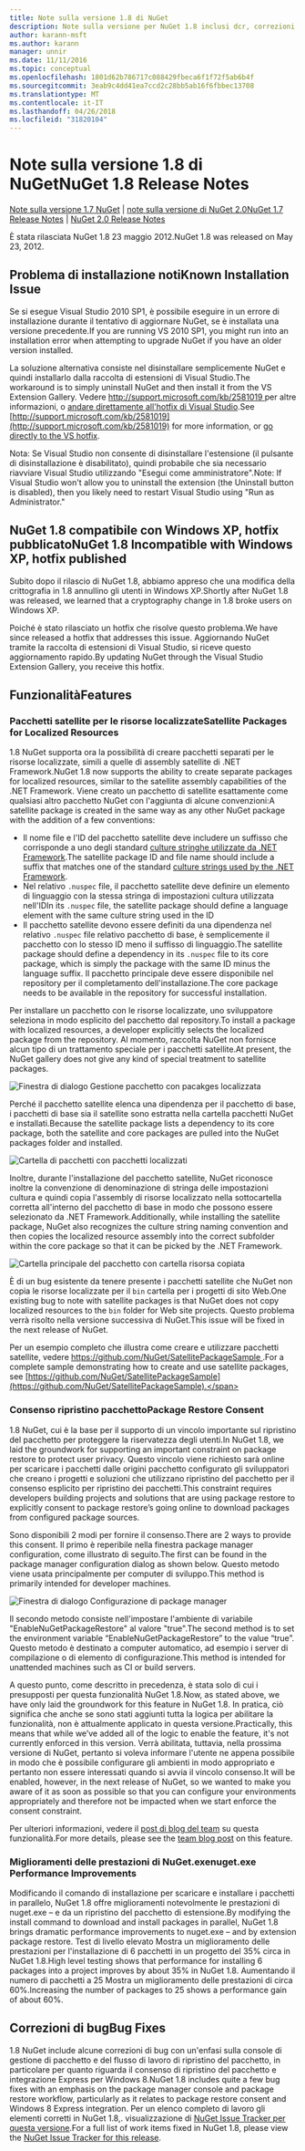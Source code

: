 ```yaml
---
title: Note sulla versione 1.8 di NuGet
description: Note sulla versione per NuGet 1.8 inclusi dcr, correzioni di bug, le funzionalità aggiunte e problemi noti.
author: karann-msft
ms.author: karann
manager: unnir
ms.date: 11/11/2016
ms.topic: conceptual
ms.openlocfilehash: 1801d62b786717c088429fbeca6f1f72f5ab6b4f
ms.sourcegitcommit: 3eab9c4dd41ea7ccd2c28bb5ab16f6fbbec13708
ms.translationtype: MT
ms.contentlocale: it-IT
ms.lasthandoff: 04/26/2018
ms.locfileid: "31820104"
---
```

# <a name="nuget-18-release-notes"></a><span data-ttu-id="439d8-103">Note sulla versione 1.8 di NuGet</span><span class="sxs-lookup"><span data-stu-id="439d8-103">NuGet 1.8 Release Notes</span></span>

<span data-ttu-id="439d8-104">[Note sulla versione 1.7 NuGet](../release-notes/nuget-1.7.md) | [note sulla versione di NuGet 2.0](../release-notes/nuget-2.0.md)</span><span class="sxs-lookup"><span data-stu-id="439d8-104">[NuGet 1.7 Release Notes](../release-notes/nuget-1.7.md) | [NuGet 2.0 Release Notes](../release-notes/nuget-2.0.md)</span></span>

<span data-ttu-id="439d8-105">È stata rilasciata NuGet 1.8 23 maggio 2012.</span><span class="sxs-lookup"><span data-stu-id="439d8-105">NuGet 1.8 was released on May 23, 2012.</span></span>

## <a name="known-installation-issue"></a><span data-ttu-id="439d8-106">Problema di installazione noti</span><span class="sxs-lookup"><span data-stu-id="439d8-106">Known Installation Issue</span></span>
<span data-ttu-id="439d8-107">Se si esegue Visual Studio 2010 SP1, è possibile eseguire in un errore di installazione durante il tentativo di aggiornare NuGet, se è installata una versione precedente.</span><span class="sxs-lookup"><span data-stu-id="439d8-107">If you are running VS 2010 SP1, you might run into an installation error when attempting to upgrade NuGet if you have an older version installed.</span></span>

<span data-ttu-id="439d8-108">La soluzione alternativa consiste nel disinstallare semplicemente NuGet e quindi installarlo dalla raccolta di estensioni di Visual Studio.</span><span class="sxs-lookup"><span data-stu-id="439d8-108">The workaround is to simply uninstall NuGet and then install it from the VS Extension Gallery.</span></span>  <span data-ttu-id="439d8-109">Vedere [ http://support.microsoft.com/kb/2581019 ](http://support.microsoft.com/kb/2581019) per altre informazioni, o [andare direttamente all'hotfix di Visual Studio](http://bit.ly/vsixcertfix).</span><span class="sxs-lookup"><span data-stu-id="439d8-109">See [http://support.microsoft.com/kb/2581019](http://support.microsoft.com/kb/2581019) for more information, or [go directly to the VS hotfix](http://bit.ly/vsixcertfix).</span></span>

<span data-ttu-id="439d8-110">Nota: Se Visual Studio non consente di disinstallare l'estensione (il pulsante di disinstallazione è disabilitato), quindi probabile che sia necessario riavviare Visual Studio utilizzando "Esegui come amministratore".</span><span class="sxs-lookup"><span data-stu-id="439d8-110">Note: If Visual Studio won't allow you to uninstall the extension (the Uninstall button is disabled), then you likely need to restart Visual Studio using "Run as Administrator."</span></span>

## <a name="nuget-18-incompatible-with-windows-xp-hotfix-published"></a><span data-ttu-id="439d8-111">NuGet 1.8 compatibile con Windows XP, hotfix pubblicato</span><span class="sxs-lookup"><span data-stu-id="439d8-111">NuGet 1.8 Incompatible with Windows XP, hotfix published</span></span>

<span data-ttu-id="439d8-112">Subito dopo il rilascio di NuGet 1.8, abbiamo appreso che una modifica della crittografia in 1.8 annullino gli utenti in Windows XP.</span><span class="sxs-lookup"><span data-stu-id="439d8-112">Shortly after NuGet 1.8 was released, we learned that a cryptography change in 1.8 broke users on Windows XP.</span></span>

<span data-ttu-id="439d8-113">Poiché è stato rilasciato un hotfix che risolve questo problema.</span><span class="sxs-lookup"><span data-stu-id="439d8-113">We have since released a hotfix that addresses this issue.</span></span>  <span data-ttu-id="439d8-114">Aggiornando NuGet tramite la raccolta di estensioni di Visual Studio, si riceve questo aggiornamento rapido.</span><span class="sxs-lookup"><span data-stu-id="439d8-114">By updating NuGet through the Visual Studio Extension Gallery, you receive this hotfix.</span></span>

## <a name="features"></a><span data-ttu-id="439d8-115">Funzionalità</span><span class="sxs-lookup"><span data-stu-id="439d8-115">Features</span></span>

### <a name="satellite-packages-for-localized-resources"></a><span data-ttu-id="439d8-116">Pacchetti satellite per le risorse localizzate</span><span class="sxs-lookup"><span data-stu-id="439d8-116">Satellite Packages for Localized Resources</span></span>
<span data-ttu-id="439d8-117">1.8 NuGet supporta ora la possibilità di creare pacchetti separati per le risorse localizzate, simili a quelle di assembly satellite di .NET Framework.</span><span class="sxs-lookup"><span data-stu-id="439d8-117">NuGet 1.8 now supports the ability to create separate packages for localized resources, similar to the satellite assembly capabilities of the .NET Framework.</span></span>  <span data-ttu-id="439d8-118">Viene creato un pacchetto di satellite esattamente come qualsiasi altro pacchetto NuGet con l'aggiunta di alcune convenzioni:</span><span class="sxs-lookup"><span data-stu-id="439d8-118">A satellite package is created in the same way as any other NuGet package with the addition of a few conventions:</span></span>

* <span data-ttu-id="439d8-119">Il nome file e l'ID del pacchetto satellite deve includere un suffisso che corrisponde a uno degli standard [culture stringhe utilizzate da .NET Framework](http://msdn.microsoft.com/goglobal/bb896001.aspx).</span><span class="sxs-lookup"><span data-stu-id="439d8-119">The satellite package ID and file name should include a suffix that matches one of the standard [culture strings used by the .NET Framework](http://msdn.microsoft.com/goglobal/bb896001.aspx).</span></span>
* <span data-ttu-id="439d8-120">Nel relativo `.nuspec` file, il pacchetto satellite deve definire un elemento di linguaggio con la stessa stringa di impostazioni cultura utilizzata nell'ID</span><span class="sxs-lookup"><span data-stu-id="439d8-120">In its `.nuspec` file, the satellite package should define a language element with the same culture string used in the ID</span></span>
* <span data-ttu-id="439d8-121">Il pacchetto satellite devono essere definiti da una dipendenza nel relativo `.nuspec` file relativo pacchetto di base, è semplicemente il pacchetto con lo stesso ID meno il suffisso di linguaggio.</span><span class="sxs-lookup"><span data-stu-id="439d8-121">The satellite package should define a dependency in its `.nuspec` file to its core package, which is simply the package with the same ID minus the language suffix.</span></span>  <span data-ttu-id="439d8-122">Il pacchetto principale deve essere disponibile nel repository per il completamento dell'installazione.</span><span class="sxs-lookup"><span data-stu-id="439d8-122">The core package needs to be available in the repository for successful installation.</span></span>

<span data-ttu-id="439d8-123">Per installare un pacchetto con le risorse localizzate, uno sviluppatore seleziona in modo esplicito del pacchetto dal repository.</span><span class="sxs-lookup"><span data-stu-id="439d8-123">To install a package with localized resources, a developer explicitly selects the localized package from the repository.</span></span> <span data-ttu-id="439d8-124">Al momento, raccolta NuGet non fornisce alcun tipo di un trattamento speciale per i pacchetti satellite.</span><span class="sxs-lookup"><span data-stu-id="439d8-124">At present, the NuGet gallery does not give any kind of special treatment to satellite packages.</span></span>

![Finestra di dialogo Gestione pacchetto con pacakges localizzata](./media/dlg-w-loc-packs.png)

<span data-ttu-id="439d8-126">Perché il pacchetto satellite elenca una dipendenza per il pacchetto di base, i pacchetti di base sia il satellite sono estratta nella cartella pacchetti NuGet e installati.</span><span class="sxs-lookup"><span data-stu-id="439d8-126">Because the satellite package lists a dependency to its core package, both the satellite and core packages are pulled into the NuGet packages folder and installed.</span></span>

![Cartella di pacchetti con pacchetti localizzati](./media/fldr-loc-packs.png)

<span data-ttu-id="439d8-128">Inoltre, durante l'installazione del pacchetto satellite, NuGet riconosce inoltre la convenzione di denominazione di stringa delle impostazioni cultura e quindi copia l'assembly di risorse localizzato nella sottocartella corretta all'interno del pacchetto di base in modo che possono essere selezionato da .NET Framework.</span><span class="sxs-lookup"><span data-stu-id="439d8-128">Additionally, while installing the satellite package, NuGet also recognizes the culture string naming convention and then copies the localized resource assembly into the correct subfolder within the core package so that it can be picked by the .NET Framework.</span></span>

![Cartella principale del pacchetto con cartella risorsa copiata](./media/fldr-copied-loc.png)

<span data-ttu-id="439d8-130">È di un bug esistente da tenere presente i pacchetti satellite che NuGet non copia le risorse localizzate per il `bin` cartella per i progetti di sito Web.</span><span class="sxs-lookup"><span data-stu-id="439d8-130">One existing bug to note with satellite packages is that NuGet does not copy localized resources to the `bin` folder for Web site projects.</span></span>  <span data-ttu-id="439d8-131">Questo problema verrà risolto nella versione successiva di NuGet.</span><span class="sxs-lookup"><span data-stu-id="439d8-131">This issue will be fixed in the next release of NuGet.</span></span>

<span data-ttu-id="439d8-132">Per un esempio completo che illustra come creare e utilizzare pacchetti satellite, vedere [ https://github.com/NuGet/SatellitePackageSample ](https://github.com/NuGet/SatellitePackageSample).</span><span class="sxs-lookup"><span data-stu-id="439d8-132">For a complete sample demonstrating how to create and use satellite packages, see [https://github.com/NuGet/SatellitePackageSample](https://github.com/NuGet/SatellitePackageSample).</span></span>

### <a name="package-restore-consent"></a><span data-ttu-id="439d8-133">Consenso ripristino pacchetto</span><span class="sxs-lookup"><span data-stu-id="439d8-133">Package Restore Consent</span></span>
<span data-ttu-id="439d8-134">1.8 NuGet, cui è la base per il supporto di un vincolo importante sul ripristino del pacchetto per proteggere la riservatezza degli utenti.</span><span class="sxs-lookup"><span data-stu-id="439d8-134">In NuGet 1.8, we laid the groundwork for supporting an important constraint on package restore to protect user privacy.</span></span> <span data-ttu-id="439d8-135">Questo vincolo viene richiesto sarà online per scaricare i pacchetti dalle origini pacchetto configurato gli sviluppatori che creano i progetti e soluzioni che utilizzano ripristino del pacchetto per il consenso esplicito per ripristino dei pacchetti.</span><span class="sxs-lookup"><span data-stu-id="439d8-135">This constraint requires developers building projects and solutions that are using package restore to explicitly consent to package restore’s going online to download packages from configured package sources.</span></span>

<span data-ttu-id="439d8-136">Sono disponibili 2 modi per fornire il consenso.</span><span class="sxs-lookup"><span data-stu-id="439d8-136">There are 2 ways to provide this consent.</span></span> <span data-ttu-id="439d8-137">Il primo è reperibile nella finestra package manager configuration, come illustrato di seguito.</span><span class="sxs-lookup"><span data-stu-id="439d8-137">The first can be found in the package manager configuration dialog as shown below.</span></span>  <span data-ttu-id="439d8-138">Questo metodo viene usata principalmente per computer di sviluppo.</span><span class="sxs-lookup"><span data-stu-id="439d8-138">This method is primarily intended for developer machines.</span></span>

![Finestra di dialogo Configurazione di package manager](./media/pr-consent-configdlg.png)

<span data-ttu-id="439d8-140">Il secondo metodo consiste nell'impostare l'ambiente di variabile "EnableNuGetPackageRestore" al valore "true".</span><span class="sxs-lookup"><span data-stu-id="439d8-140">The second method is to set the environment variable “EnableNuGetPackageRestore” to the value “true”.</span></span>  <span data-ttu-id="439d8-141">Questo metodo è destinato a computer automatico, ad esempio i server di compilazione o di elemento di configurazione.</span><span class="sxs-lookup"><span data-stu-id="439d8-141">This method is intended for unattended machines such as CI or build servers.</span></span>

<span data-ttu-id="439d8-142">A questo punto, come descritto in precedenza, è stata solo di cui i presupposti per questa funzionalità NuGet 1.8.</span><span class="sxs-lookup"><span data-stu-id="439d8-142">Now, as stated above, we have only laid the groundwork for this feature in NuGet 1.8.</span></span>  <span data-ttu-id="439d8-143">In pratica, ciò significa che anche se sono stati aggiunti tutta la logica per abilitare la funzionalità, non è attualmente applicato in questa versione.</span><span class="sxs-lookup"><span data-stu-id="439d8-143">Practically, this means that while we’ve added all of the logic to enable the feature, it's not currently enforced in this version.</span></span> <span data-ttu-id="439d8-144">Verrà abilitata, tuttavia, nella prossima versione di NuGet, pertanto si voleva informare l'utente ne appena possibile in modo che è possibile configurare gli ambienti in modo appropriato e pertanto non essere interessati quando si avvia il vincolo consenso.</span><span class="sxs-lookup"><span data-stu-id="439d8-144">It will be enabled, however, in the next release of NuGet, so we wanted to make you aware of it as soon as possible so that you can configure your environments appropriately and therefore not be impacted when we start enforce the consent constraint.</span></span>

<span data-ttu-id="439d8-145">Per ulteriori informazioni, vedere il [post di blog del team](http://blog.nuget.org/20120518/package-restore-and-consent.html) su questa funzionalità.</span><span class="sxs-lookup"><span data-stu-id="439d8-145">For more details, please see the [team blog post](http://blog.nuget.org/20120518/package-restore-and-consent.html) on this feature.</span></span>

### <a name="nugetexe-performance-improvements"></a><span data-ttu-id="439d8-146">Miglioramenti delle prestazioni di NuGet.exe</span><span class="sxs-lookup"><span data-stu-id="439d8-146">nuget.exe Performance Improvements</span></span>
<span data-ttu-id="439d8-147">Modificando il comando di installazione per scaricare e installare i pacchetti in parallelo, NuGet 1.8 offre miglioramenti notevolmente le prestazioni di nuget.exe – e da un ripristino del pacchetto di estensione.</span><span class="sxs-lookup"><span data-stu-id="439d8-147">By modifying the install command to download and install packages in parallel, NuGet 1.8 brings dramatic performance improvements to nuget.exe – and by extension package restore.</span></span>  <span data-ttu-id="439d8-148">Test di livello elevato Mostra un miglioramento delle prestazioni per l'installazione di 6 pacchetti in un progetto del 35% circa in NuGet 1.8.</span><span class="sxs-lookup"><span data-stu-id="439d8-148">High level testing shows that performance for installing 6 packages into a project improves by about 35% in NuGet 1.8.</span></span>  <span data-ttu-id="439d8-149">Aumentando il numero di pacchetti a 25 Mostra un miglioramento delle prestazioni di circa 60%.</span><span class="sxs-lookup"><span data-stu-id="439d8-149">Increasing the number of packages to 25 shows a performance gain of about 60%.</span></span>

## <a name="bug-fixes"></a><span data-ttu-id="439d8-150">Correzioni di bug</span><span class="sxs-lookup"><span data-stu-id="439d8-150">Bug Fixes</span></span>
<span data-ttu-id="439d8-151">1.8 NuGet include alcune correzioni di bug con un'enfasi sulla console di gestione di pacchetto e del flusso di lavoro di ripristino del pacchetto, in particolare per quanto riguarda il consenso di ripristino del pacchetto e integrazione Express per Windows 8.</span><span class="sxs-lookup"><span data-stu-id="439d8-151">NuGet 1.8 includes quite a few bug fixes with an emphasis on the package manager console and package restore workflow, particularly as it relates to package restore consent and Windows 8 Express integration.</span></span>
<span data-ttu-id="439d8-152">Per un elenco completo di lavoro gli elementi corretti in NuGet 1.8,. visualizzazione di [NuGet Issue Tracker per questa versione](http://nuget.codeplex.com/workitem/list/advanced?keyword=&status=Closed&type=All&priority=All&release=NuGet%201.8&assignedTo=All&component=All&sortField=Votes&sortDirection=Descending&page=0).</span><span class="sxs-lookup"><span data-stu-id="439d8-152">For a full list of work items fixed in NuGet 1.8, please view the [NuGet Issue Tracker for this release](http://nuget.codeplex.com/workitem/list/advanced?keyword=&status=Closed&type=All&priority=All&release=NuGet%201.8&assignedTo=All&component=All&sortField=Votes&sortDirection=Descending&page=0).</span></span>
